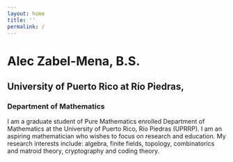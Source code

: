 ```yaml
---
layout: home
title: ''
permalink: /
---
```


# Alec Zabel-Mena, B.S.
## University of Puerto Rico at Río Piedras,
### Department of Mathematics

I am a graduate student of Pure Mathematics enrolled Department of Mathematics at
the University of Puerto Rico, Río Piedras (UPRRP). I am an aspiring mathematician
who wishes to focus on research and education. My research interests include:
algebra, finite fields, topology, combinatorics and matroid theory, cryptography
and coding theory.
